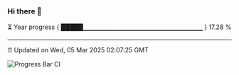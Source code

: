 ### Hi there 👋

⏳ Year progress { █████▁▁▁▁▁▁▁▁▁▁▁▁▁▁▁▁▁▁▁▁▁▁▁▁▁ } 17.28 %

---

⏰ Updated on Wed, 05 Mar 2025 02:07:25 GMT

![Progress Bar CI](https://github.com/IshwaranRudhara/GIT-ACTION/workflows/Progress%20Bar%20CI/badge.svg)
